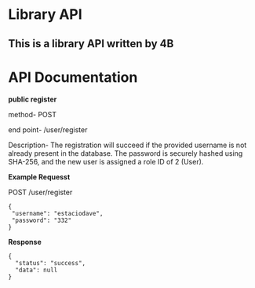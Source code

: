# Library API
## This is a library API written by 4B
# API Documentation

**public register**

method- POST

end point- /user/register

 Description- The registration will succeed if the provided username is not already present in the database. The password is securely hashed using SHA-256, and the new user is assigned a role ID of 2 (User).


 **Example Requesst**

 POST /user/register

 ```
 {
  "username": "estaciodave",
  "password": "332"
}
```
**Response**

```
{
  "status": "success",
  "data": null
}
```
